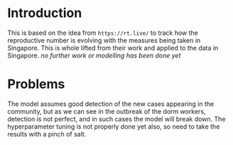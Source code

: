 # Introduction

This is based on the idea from `https://rt.live/` to track how the reproductive number is evolving with the measures being taken in Singapore. This is whole lifted from their work and applied to the data in Singapore. *no further work or modelling has been done yet*

# Problems

The model assumes good detection of the new cases appearing in the community, but as we can see in the outbreak of the dorm workers, detection is not perfect, and in such cases the model will break down.
The hyperparameter tuning is not properly done yet also, so need to take the results with a pinch of salt.

